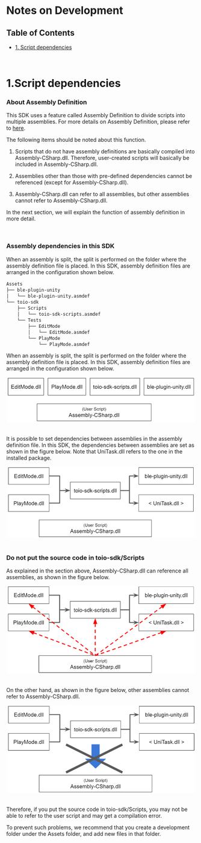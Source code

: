 # Notes on Development

## Table of Contents

- [1. Script dependencies](development_basics.md#1.script-dependencies)

<br>

# 1.Script dependencies

### About Assembly Definition

This SDK uses a feature called Assembly Definition to divide scripts into multiple assemblies.
For more details on Assembly Definition, please refer to [here](https://docs.unity3d.com/2018.4/Documentation/Manual/ScriptCompilationAssemblyDefinitionFiles.html).

The following items should be noted about this function.

1. Scripts that do not have assembly definitions are basically compiled into Assembly-CSharp.dll. Therefore, user-created scripts will basically be included in Assembly-CSharp.dll.

2. Assemblies other than those with pre-defined dependencies cannot be referenced (except for Assembly-CSharp.dll).

3. Assembly-CSharp.dll can refer to all assemblies, but other assemblies cannot refer to Assembly-CSharp.dll.

In the next section, we will explain the function of assembly definition in more detail.

<br>

### Assembly dependencies in this SDK

When an assembly is split, the split is performed on the folder where the assembly definition file is placed. In this SDK, assembly definition files are arranged in the configuration shown below.


```
Assets
├── ble-plugin-unity
│   └── ble-plugin-unity.asmdef
└── toio-sdk
    ├── Scripts
    │   └── toio-sdk-scripts.asmdef
    └── Tests
        ├── EditMode
        │   └── EditMode.asmdef
        └── PlayMode
            └── PlayMode.asmdef
```

When an assembly is split, the split is performed on the folder where the assembly definition file is placed. In this SDK, assembly definition files are arranged in the configuration shown below.

<div align="center">
<img width=500 src="res/development/assemblies.png">
</div>

<br>

It is possible to set dependencies between assemblies in the assembly definition file.
In this SDK, the dependencies between assemblies are set as shown in the figure below.
Note that UniTask.dll refers to the one in the installed package.

<div align="center">
<img width=500 src="res/development/dependencies.png">
</div>

<br>

### Do not put the source code in toio-sdk/Scripts

As explained in the section above, Assembly-CSharp.dll can reference all assemblies, as shown in the figure below.

<div align="center">
<img width=500 src="res/development/dependencies-userscript.png">
</div>

<br>

On the other hand, as shown in the figure below, other assemblies cannot refer to Assembly-CSharp.dll.

<div align="center">
<img width=500 src="res/development/dependencies-missed-userscript.png">
</div>

<br>

Therefore, if you put the source code in toio-sdk/Scripts, you may not be able to refer to the user script and may get a compilation error.

To prevent such problems, we recommend that you create a development folder under the Assets folder, and add new files in that folder.
